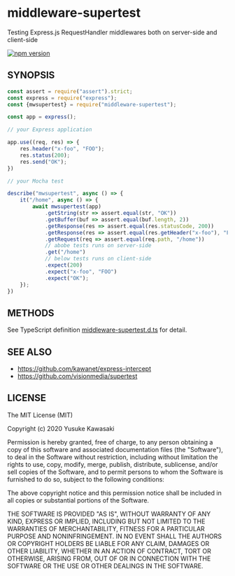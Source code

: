 # middleware-supertest

Testing Express.js RequestHandler middlewares both on server-side and client-side

[![npm version](https://badge.fury.io/js/middleware-supertest.svg)](https://www.npmjs.com/package/middleware-supertest)

## SYNOPSIS

```js
const assert = require("assert").strict;
const express = require("express");
const {mwsupertest} = require("middleware-supertest");

const app = express();

// your Express application

app.use((req, res) => {
    res.header("x-foo", "FOO");
    res.status(200);
    res.send("OK");
})

// your Mocha test

describe("mwsupertest", async () => {
    it("/home", async () => {
        await mwsupertest(app)
            .getString(str => assert.equal(str, "OK"))
            .getBuffer(buf => assert.equal(buf.length, 2))
            .getResponse(res => assert.equal(res.statusCode, 200))
            .getResponse(res => assert.equal(res.getHeader("x-foo"), "FOO"))
            .getRequest(req => assert.equal(req.path, "/home"))
            // abobe tests runs on server-side
            .get("/home")
            // below tests runs on client-side
            .expect(200)
            .expect("x-foo", "FOO")
            .expect("OK");
    });
})
```

## METHODS

See TypeScript definition
[middleware-supertest.d.ts](https://github.com/kawanet/middleware-supertest/blob/master/types/middleware-supertest.d.ts)
for detail.

## SEE ALSO

- https://github.com/kawanet/express-intercept
- https://github.com/visionmedia/supertest

## LICENSE

The MIT License (MIT)

Copyright (c) 2020 Yusuke Kawasaki

Permission is hereby granted, free of charge, to any person obtaining a copy
of this software and associated documentation files (the "Software"), to deal
in the Software without restriction, including without limitation the rights
to use, copy, modify, merge, publish, distribute, sublicense, and/or sell
copies of the Software, and to permit persons to whom the Software is
furnished to do so, subject to the following conditions:

The above copyright notice and this permission notice shall be included in all
copies or substantial portions of the Software.

THE SOFTWARE IS PROVIDED "AS IS", WITHOUT WARRANTY OF ANY KIND, EXPRESS OR
IMPLIED, INCLUDING BUT NOT LIMITED TO THE WARRANTIES OF MERCHANTABILITY,
FITNESS FOR A PARTICULAR PURPOSE AND NONINFRINGEMENT. IN NO EVENT SHALL THE
AUTHORS OR COPYRIGHT HOLDERS BE LIABLE FOR ANY CLAIM, DAMAGES OR OTHER
LIABILITY, WHETHER IN AN ACTION OF CONTRACT, TORT OR OTHERWISE, ARISING FROM,
OUT OF OR IN CONNECTION WITH THE SOFTWARE OR THE USE OR OTHER DEALINGS IN THE
SOFTWARE.
